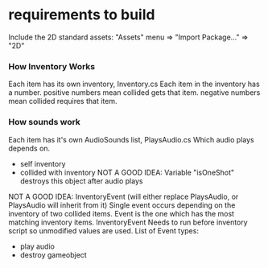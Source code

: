 # requirements to build

Include the 2D standard assets: "Assets" menu => "Import Package..." => "2D"


### How Inventory Works
Each item has its own inventory, Inventory.cs
Each item in the inventory has a number.
positive numbers mean collided gets that item.
negative numbers mean collided requires that item.

### How sounds work
Each item has it's own AudioSounds list, PlaysAudio.cs
Which audio plays depends on.
- self inventory
- collided with inventory
NOT A GOOD IDEA: Variable "isOneShot" destroys this object after audio plays

NOT A GOOD IDEA: InventoryEvent (will either replace PlaysAudio, or PlaysAudio will inherit from it)
Single event occurs depending on the inventory of two collided items.
Event is the one which has the most matching inventory items.
InventoryEvent Needs to run before inventory script so unmodified values are used.
List of Event types:
- play audio
- destroy gameobject